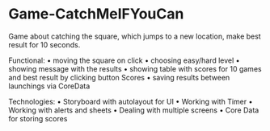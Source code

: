 # Game-CatchMeIFYouCan

Game about catching the square, which jumps to a new location, make best result for 10 seconds. 

Functional:
• moving the square on click
• choosing easy/hard level
• showing message with the results
• showing table with scores for 10 games and best result by clicking button Scores
• saving results between launchings via CoreData

Technologies:
• Storyboard with autolayout for UI 
• Working with Timer
• Working with alerts and sheets
• Dealing with multiple screens
• Core Data for storing scores
